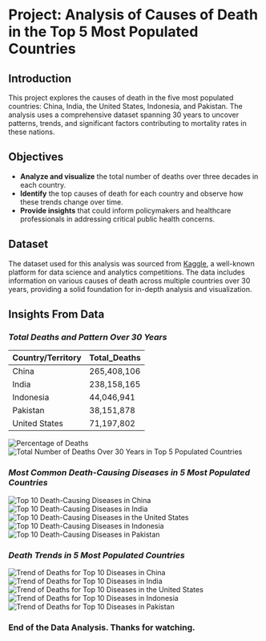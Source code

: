 # Project: Analysis of Causes of Death in the Top 5 Most Populated Countries

## Introduction
This project explores the causes of death in the five most populated countries: China, India, the United States, Indonesia, and Pakistan. The analysis uses a comprehensive dataset spanning 30 years to uncover patterns, trends, and significant factors contributing to mortality rates in these nations.

## Objectives
- **Analyze and visualize** the total number of deaths over three decades in each country.
- **Identify** the top causes of death for each country and observe how these trends change over time.
- **Provide insights** that could inform policymakers and healthcare professionals in addressing critical public health concerns.

## Dataset
The dataset used for this analysis was sourced from [Kaggle](https://www.kaggle.com/datasets/iamsouravbanerjee/cause-of-deaths-around-the-world), a well-known platform for data science and analytics competitions. The data includes information on various causes of death across multiple countries over 30 years, providing a solid foundation for in-depth analysis and visualization.

## Insights From Data
### *****Total Deaths and Pattern Over 30 Years*****
| Country/Territory | Total_Deaths |
|--------------------|--------------|
| China             | 265,408,106  |
| India             | 238,158,165  |
| Indonesia         | 44,046,941   |
| Pakistan          | 38,151,878   |
| United States     | 71,197,802   |


![Percentage of Deaths](https://github.com/MuhammadUzairMadni/Uzair_DataAnalytics_Portfolio/blob/main/Pi_chart.png)
![Total Number of Deaths Over 30 Years in Top 5 Populated Countries](https://github.com/MuhammadUzairMadni/Uzair_DataAnalytics_Portfolio/blob/main/overall_pattern.png)

### *****Most Common Death-Causing Diseases in 5 Most Populated Countries*****
![Top 10 Death-Causing Diseases in China](https://github.com/MuhammadUzairMadni/Uzair_DataAnalytics_Portfolio/blob/main/china_diseases.png)
![Top 10 Death-Causing Diseases in India](https://github.com/MuhammadUzairMadni/Uzair_DataAnalytics_Portfolio/blob/main/indian_diseases.png)
![Top 10 Death-Causing Diseases in the United States](https://github.com/MuhammadUzairMadni/Uzair_DataAnalytics_Portfolio/blob/main/us_diseases.png)
![Top 10 Death-Causing Diseases in Indonesia](https://github.com/MuhammadUzairMadni/Uzair_DataAnalytics_Portfolio/blob/main/indonesian_diseases.png)
![Top 10 Death-Causing Diseases in Pakistan](https://github.com/MuhammadUzairMadni/Uzair_DataAnalytics_Portfolio/blob/main/pakistan_diseases.png)

### *****Death Trends in 5 Most Populated Countries*****
![Trend of Deaths for Top 10 Diseases in China](https://github.com/MuhammadUzairMadni/Uzair_DataAnalytics_Portfolio/blob/main/china_trends.png)
![Trend of Deaths for Top 10 Diseases in India](https://github.com/MuhammadUzairMadni/Uzair_DataAnalytics_Portfolio/blob/main/india_trends.png)
![Trend of Deaths for Top 10 Diseases in the United States](https://github.com/MuhammadUzairMadni/Uzair_DataAnalytics_Portfolio/blob/main/us_trends.png)
![Trend of Deaths for Top 10 Diseases in Indonesia](https://github.com/MuhammadUzairMadni/Uzair_DataAnalytics_Portfolio/blob/main/indonesia_trends.png)
![Trend of Deaths for Top 10 Diseases in Pakistan](https://github.com/MuhammadUzairMadni/Uzair_DataAnalytics_Portfolio/blob/main/pakistan_tends.png)

### ****End of the Data Analysis. Thanks for watching.****
